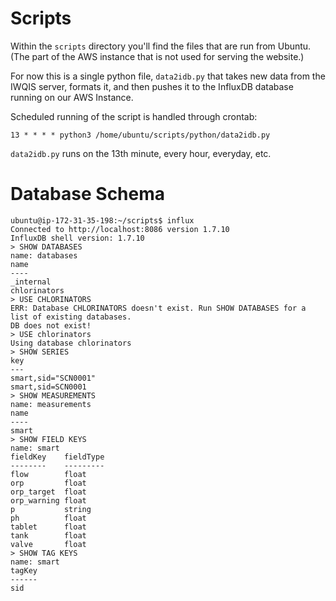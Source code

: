# Scripts

Within the ``scripts`` directory you'll find the files that are run from Ubuntu.
(The part of the AWS instance that is not used for serving the website.)

For now this is a single python file, ``data2idb.py`` that takes new data from the IWQIS server, 
formats it, and then pushes it to the InfluxDB database running on our AWS Instance.

Scheduled running of the script is handled through crontab:

``13 * * * * python3 /home/ubuntu/scripts/python/data2idb.py``

``data2idb.py`` runs on the 13th minute, every hour, everyday, etc.



# Database Schema

```
ubuntu@ip-172-31-35-198:~/scripts$ influx
Connected to http://localhost:8086 version 1.7.10
InfluxDB shell version: 1.7.10
> SHOW DATABASES
name: databases
name
----
_internal
chlorinators
> USE CHLORINATORS
ERR: Database CHLORINATORS doesn't exist. Run SHOW DATABASES for a list of existing databases.
DB does not exist!
> USE chlorinators
Using database chlorinators
> SHOW SERIES
key
---
smart,sid="SCN0001"
smart,sid=SCN0001
> SHOW MEASUREMENTS
name: measurements
name
----
smart
> SHOW FIELD KEYS
name: smart
fieldKey    fieldType
--------    ---------
flow        float
orp         float
orp_target  float
orp_warning float
p           string
ph          float
tablet      float
tank        float
valve       float
> SHOW TAG KEYS
name: smart
tagKey
------
sid
```
